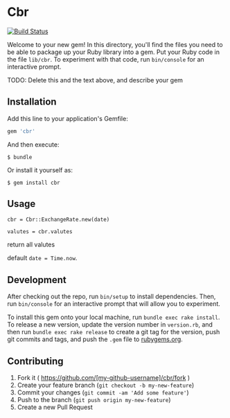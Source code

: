 # Cbr

[![Build Status](https://travis-ci.org/4itosik/cbr.svg?branch=master)](https://travis-ci.org/4itosik/cbr)

Welcome to your new gem! In this directory, you'll find the files you need to be able to package up your Ruby library into a gem. Put your Ruby code in the file `lib/cbr`. To experiment with that code, run `bin/console` for an interactive prompt.

TODO: Delete this and the text above, and describe your gem

## Installation

Add this line to your application's Gemfile:

```ruby
gem 'cbr'
```

And then execute:

    $ bundle

Or install it yourself as:

    $ gem install cbr

## Usage

```
cbr = Cbr::ExchangeRate.new(date)

valutes = cbr.valutes
```

return all valutes

default ```date = Time.now```.



## Development

After checking out the repo, run `bin/setup` to install dependencies. Then, run `bin/console` for an interactive prompt that will allow you to experiment.

To install this gem onto your local machine, run `bundle exec rake install`. To release a new version, update the version number in `version.rb`, and then run `bundle exec rake release` to create a git tag for the version, push git commits and tags, and push the `.gem` file to [rubygems.org](https://rubygems.org).

## Contributing

1. Fork it ( https://github.com/[my-github-username]/cbr/fork )
2. Create your feature branch (`git checkout -b my-new-feature`)
3. Commit your changes (`git commit -am 'Add some feature'`)
4. Push to the branch (`git push origin my-new-feature`)
5. Create a new Pull Request
